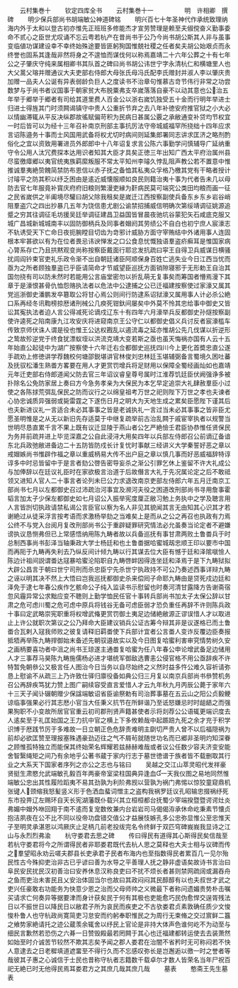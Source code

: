 <!-- { "loadSidebar": true } -->



　　云村集巻十
　　钦定四库全书
　　云村集巻十一　　　　　明　许相卿　撰碑
　　明少保兵部尚书胡端敏公神道碑铭
　　明兴百七十年圣神代作承统致理纳海内外于太和以登古初亦惟先正班班多修能杰才宣劳赞理是赖至夫俶傥奋义勤事委命不贰心之臣世尤叹诵不忘云粤若杭产在昔尚书于公乃今尚书胡公斯其人非与虽事变临値功谋建设幸不幸终始殊途要皆匪躬狥国惟兢社稷之任者矣夫胡公始艰贞而永终誉也固系其逢哉非然将身之不遑恤而谋伐何以称焉嘉靖二十六年公葬之十有七年公之子肇庆守纯来属相卿书其队首之碑曰尚书胡公讳世宁字永清杭仁和横塘里人也大父暠父瑢并赠通议大夫吏部右侍郎大母张氏母冯氏配李氏赠封并淑人李以肇庆贵加赠一品夫人公诞有异表弱龄负巨人之度读书不治章句惟慕古竒节伟行非常之功尝数梦与于尚书者议国事于朝家贫大布脱粟弗支卒嵗落落自豪不以动其意也公治五年举于郷举于郷者有司给其道里费人百金公以浙右嵗饥独受五十金而行明年举进士归进士得旌其门时须闗谒镇守中贵人公重折节弃之去八年补徳安府推官狱之小大必以情幽滞辄从平反决纵郡故徭赋偏苛积为民病日甚属公覈之承敝通变补贷均节权宜一时后皆可以为经十三年召补南京刑部主事抗厉法守帝城威福罕所挠绌十四年应求言诏陈邉务十事而士风国用武备将权尤切时病间则延集郎署同志讲求匡济之略剂酌俗化之宜以资致用署进员外郎郎中十八年诏复求言公陈六事勤学问慎辅导广延纳重守令公用人汰冗费探本达用识者知其大臣才具矣正徳三年出知广西太平府治属州县尽蛮徼瘴郷以夷官统夷族羁縻叛服不常太平知州李璿久悖乱阻声教公若不置意中惟推诚羣夷絶贽餽简禁防布恩信以赤子抚之备恤其私夷众孚格乃檄其党有干略者授计讨璿平之防其积以纾乏困由是逺近威懐服顺如良民则籍治夷十事为代者告未几以母防去官七年服竟补寳庆府府旧粮则繁漫吏縁为姧病民莫可端究公类田均粮而画一征之民省嵗供之半阖境尽驩曰胡父除我租矣是嵗迁江西按察副使兵备东乡东乡岩谷峭阻羣盗穴之四出抄暴几五年为饶信患尤剧公谕禁招捕威信明确次第绥靖调征姚源追蹙之穷其往调征毛坊援吴廷举调征建昌卫益国皆冒晨夜驰坑谷蒙犯矢石咸底克服又城广昌城新城城南丰以固防御柄兵及同事者媢阏其劳绩公不自白也初宁庶人宸濠志不轨诱受天下亡命日夜扼腕瞠目切齿为竒邪计威胁方面守宰贿结中外诸用事人连固根本牢甚欲以有为在位者畏忌讳谀惮发之口公食息忧慨独语羣盗疥癣耳是惟国家病心膂系存亡乃且拱黙观变尚称按察臣戴面行耶忿发抗疏曰寜王自得卫兵威谋日横骚扰闾阎钤束官吏礼乐政令渐不出自朝廷诸臣阿顺保身百姓亡逃失业今日江西当忧而亟为之所者顾独羣盗已乎臣请简命才节威望臣巡抚方面销隙寝邪于无形勅王自治其国勿挠有司以防未然时若能用公言庙堂密勿以折乱萌无复事矣而筹国者懵焉漫下其章于是濠恨甚骨仇恤怨赂执法者以危法中公逮捕之公已迁福建按察使过家濠又属其党巡浙御史潘鹏发卒簒取公将甘心焉公则间行防逮系诏狱濠又属用事人计必杀公絶口系再经冬讯鞫榜掠厯诸刑械公几瘐死钳釱间屡矣中外莫不怜其忠给事中御史又皆讼其寃执法者迫人言公得减死论谪戍辽东十有四年六月濠举兵反都御史孙燧按察副使许逵死之陷南康九江攻安庆将进窥南京王公守仁以都御史倡义兵讨反者宸濠槛车传致京师伏诛人谓是役也惟王公达权戡乱以遏流毒之延亦惟胡公先几伐谋以折逆形之鸷故殄逆党于终食犹漂蚁垤以洪流克靖大变若斯之亟也虽天悔祸亦国有人云十五年始直公起徒中为湖广按察使十六年迁右佥都御史巡抚四川今上更化首奬忠直公遂手疏劝上修徳讲学荐魏校何塘邵鋭堪讲官林俊刘忠林廷玉堪辅弼备言蜀境久困吐蕃及抚驭松潘生熟畨方畧要在用人才更赏罚增兵将足财用以保障全蜀经画灿如也嘉靖元年迁吏部右侍郎道闻父防去官三年诏议睿皇尊号属时江淮荐饥廷臣伏阙强诤多被扑除名公免防家居上奏曰方今急务孝亲为大保民为本乞早定追崇大礼肆赦羣臣小过使之各陈捄荒弭乱保民之防而议行之以绵皇祖考万世之祀则陛下万世之孝也夫谏者心协忠诚质异强弱或毙雷霆之下遂伤日月之眀大为天地生成之累矣臣愿陛下谨其后也夫新进议礼一言适合未必其事事之皆是老诚执礼一言过当未必其事事之皆非臣尤愿圣明惟是之从无以新旧先存适莫于中继复疏举前古治乱闗于戚宦宰执者以规警当世明尽恳直累千言不果上既有议迁显陵于燕山者公乞严絶憸壬君臣协恭惟任贤保民为务并前疏并进上毕览深嘉之公自此浸浔大用矣四年以兵部左侍郎召公前谪辽备谙东北兵政弛敝进备边二十五防皆防戍长计复忧时事献三经讲义大学秦誓好恶之章以戒媢嫉尚书惟辟作福之章以重威柄易大传不出户庭之章以慎几事而好恶威福辞特谆谆多中时忌皆留中于是言者劾公啓告密导妄杀之渐公引罪乞休上鉴留不许大礼成公与加俸辞以在廷议礼臣时在家欲极言治道于后故僭言大礼于先况属论定之后不敢祗领又进知人官人二十事言者论列未巳公力求退改南京吏部左侍郎六年五月迁南京工部尚书七月以左都御史召过沛疏治河事宜及濒河夫役之困道改刑部尚书寻用詹事霍韬言加太子少保左都御史如七月诏公入振举宪度厘正敝习勉上务执中之学及聴言用人言皆剀切执政请禁私谒公言臣官以察为名人非见其貌闻其言无由知其心识其才若谢絶过从徒采浮言按考语而求激杨举劾之当难矣上是而从之公之再召也执政有力焉公终不与党入台阅月复改刑部尚书公于重辟疑罪研究情法必允虽奏当论定者不避嫌谤执议恳恻弗但已上常感悟纳用陈九畴者故以兵备巡抚有事甘肃两败土鲁畨兵于时总制西事尚书彭泽当轴秉政大学士杨廷和也土鲁畨据哈蜜城刼忠顺王印以要市中国而再阨于九畴再失利去乃纵反间计倾九畴以行其谋去位大臣有憾于廷和泽隂噈憸人陈边计祖间説谓畨达冦暴哈蜜沦陷职自九畴啓衅因得连坐廷和泽焉于是下九畴狱拟大辟公昌言于朝曰世宁司刑而杀忠臣宁先杀世宁执政持不可公乃奏述西事详辩九畴之诬以明其决不然上大悟曰岂我巡抚都御史杀来偿囘子命耶九畴由是贷死戍边廷和泽免于逮七年春公疾作乞骸命公子纯入监读书示慰留也时奏河清甘露降方告谢斋宿忽风霾异常公求黜应变不聴则上勤学恤民任官十事转兵部尚书加太子太保公辞以甘肃之危可虑川蜀之危可虑中原兵将钱谷无备可虑臣弱才恐负重任再辞不许则陈兵政十事曰定武略崇宪职重将权增武偹更赏罚御土夷足边储絶敝源正谬误惜人才以取进止上许公就职次第议之公乃拜命大臣建议销兵公证古筹今辩其非是议遂格已而土鲁畨合瓦剌入冦我师败之彼复请释旧羁畨使下兵部计宜者公言畨人变诈反覆边臣奏报抵牾再举陈九畴捍御始末备述先朝驭邉故实以及今日图复哈蜜利害审究情势树久安之画柄要喜功者中沮之尚书王琼遂主通畨复哈蜜为任八年春公申论增武备足边储用人才三事荐马昊陈九畴施儒杨必进才堪统军御敌选曹恚公侵官格不用公亟辞疾不许特暂免朝叅公又极言任人图治今日当务以自尽始终之义然时益多忤公难久容祈请弥恳上慰谕不从疏三上乃许致仕驿归廪役备如典公归三月复以南京兵部尚书叅赞机务召公再辞疾笃犹力赞上图广嗣续容受直言爱惜人才云九年秋九月丙辰公薨于家年六十三天子闻讣辍朝赠少保諡端敏诏省臣谕祭勅有司治葬事墓在五云山之阳公贞毅鲠谅临事强果必行其志厯小官当大任秉义抗节在所鲜谐乃至诋怒嫌忌时时龃龉之而强果狥职不小变故所居官官重云初司郡刑贤声籍甚使者示将剡荐公公语辄更端识度去人逺矣至于礼匡始国之王力抗中官之横上下多攸赖哉中起踬踣九死之余才充于积学识博于厯践节厉于多难故一日立朝正色危辞责难明主劘切严贵人曾不以后福隠祸为前却必欲匡赞至理报塞殊遇豪劲迈往之气不屑茍就随世功名而已郷非圣明灼知深眷之顾惟孤特独立而能保其终始荣名辉耀若兹赫赫难哉或者议公任数少容夫济变安能舍智繄绳矩之间乃有余地乎公著书蔵于家内行志于墓世徳谱于族者皆不载删取其行业之大系天下国家者序列之亦公之志也与铭曰
　　吴越之交江山萃灵昭代发祥豪贤挺生肃愍允武端敏孔毅百年两豪帝室梁柱国典异逢血一天我仪图之易地同然惟端敏公忠出其性履险蹈夷不易其劲孰为利阶弗觊以营孰为祸门弗惕以惊狡童窥鼎机张键人颈缩我怒髪竖义形于色洒血蜚词憎主之盗构我祸罗廷议孔昭输忠掇祸纾死东市投畀辽左赐环自天长宪湖藩既仆载兴其立桓桓都台抚蜀少宰端揆暨暨谔谔灶炎弗媚中媢外咻回翔于南不逺而复宠数攸兼内台岩岩司马偈偈洊承休命屹秉素节懐贞抱洁夙夜在公不比不同以役帝功盘错交值公才益展忮嫉孔多公忠弥显惟公至忠惟天子至明灵承湛恩以鸿厥庆止足柄几前老投绂完名令终鲜于双匹穹碑峩峩我显诗之江山与永烈烈弗渝
　　杭守娄君去思之碑
　　传曰得民有道得其心斯得民矣信哉至若杭守娄君将今之所谓得民者非耶娄君既代去杭人思之莫释也大夫士相与议碑而传之羣望昭永劝云嗟夫郡县长吏承君子民者布海内也至指数得民者累百几一见尔殆民性古今殊抑吏治非古已乎谚曰善为水导之平善理人抚之静非虚语矣故诗书言治曰阜民安民扰民汉初善治曰安养休息汉称良吏曰不扰不烦长者甚则禁网疏阔或漏吞舟之鱼而吏治未害民且乂安治体固当尔也故曰其政闷闷其民醇醇有以也夫叔世才武之吏兴任豪敢右功能务为快意少恩之治而父母师帅之义微最下者称问遗媚贵势朴击嘱买请求亡何奏异等据要津而身计获矣民于何有其极也吏能愈巧民伪愈悍交逞胥残法日以不振世日以降民日以敝君子所为哀民而疾吏之不古欤娄君贞素敦确任质少文悛悛朴鲁人也守杭政尚寛简吏习怠安而约躬奉职惟民之为周行无束脩之交过賔鲜二簋之飨势家絶请托之迹公蔵羡余辄舍以纾民上官论是非持大体声色谁何屹不为动至与细民言歉然若恐伤之六朞一日赞毁殿最若罔闗于其心也迁福建都转运使去去装萧然如始至时介诚苦节较然不欺其志矣予闻之郡人娄君在治闇不省矜时无可称闷若不快人意逮去之日老穉填道遮畱至不得行久而不忘感叹弥长是岂邂逅以徼一时之誉者等哉彼其子惠之心诚信于士民也昔称守杭者志籍数千载卓尔才数人皆荣名当年尸祝百祀无絶已时无他得民焉耳娄君方之其庶几哉其庶几哉
　　墓表
　　憨斋王先生墓表
